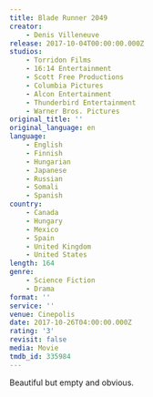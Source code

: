 ```yaml
---
title: Blade Runner 2049
creator:
    - Denis Villeneuve
release: 2017-10-04T00:00:00.000Z
studios:
    - Torridon Films
    - 16:14 Entertainment
    - Scott Free Productions
    - Columbia Pictures
    - Alcon Entertainment
    - Thunderbird Entertainment
    - Warner Bros. Pictures
original_title: ''
original_language: en
language:
    - English
    - Finnish
    - Hungarian
    - Japanese
    - Russian
    - Somali
    - Spanish
country:
    - Canada
    - Hungary
    - Mexico
    - Spain
    - United Kingdom
    - United States
length: 164
genre:
    - Science Fiction
    - Drama
format: ''
service: ''
venue: Cinepolis
date: 2017-10-26T04:00:00.000Z
rating: '3'
revisit: false
media: Movie
tmdb_id: 335984
---
```


Beautiful but empty and obvious.
